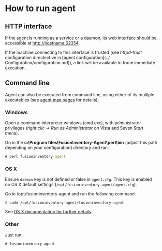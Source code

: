 # How to run agent


## HTTP interface

If the agent is running as a service or a daemon, its web interface should 
be accessible at <http://hostname:62354>.

If the machine connecting to this interface is trusted (see *httpd-trust*
configuration directective in [agent configuration](../  Configuration/configuration.md)), a
link will be available to force immediate execution.

## Command line

Agent can also be executed from command line, using either of its multiple
executables (see [agent man pages](../Manpage/) for details).

### Windows

Open a command interpreter windows (cmd.exe), with administrator privileges
(*right clic* → *Run as Administrator* on Vista and Seven *Start menu*).

Go in the **c:\Program files\FusionInventory-Agent\perl\bin** (adjust this path depending on your configuration) directory and run:

``` cmd
# perl fusioninventory-agent
```

### OS X

Ensure `daemon` key is not defined or false in `agent.cfg`. This key is enabled on OS X default settings (`/opt/fusioninventory-agent/agent.cfg`).

Go in /opt/fusioninventory-agent and run the following command:

``` shell
$ sudo /opt/fusioninventory-agent/fusioninventory-agent
```

See [OS X documentation for further details](installation/macosx/).

### Other

Just run:

``` shell
# fusioninventory-agent
```
